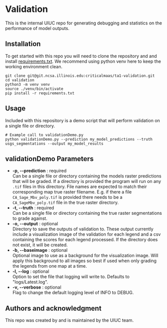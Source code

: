 # Validation

This is the internal UIUC repo for generating debugging and statistics on the performance of model outputs.

## Installation
To get started with this repo you will need to clone the repository and and install [requirements.txt](https://git.ncsa.illinois.edu/criticalmaas/pipeline/-/blob/abode_pipeline/requirements.txt). We recommend using python venv here to keep the working environment clean.

```
git clone git@git.ncsa.illinois.edu:criticalmaas/ta1-validation.git
cd validation
python3 -m venv venv
source ./venv/bin/activate
pip install -r requirements.txt
```

## Usage
Included with this repository is a demo script that will perform validation on a single file or directory. 

```
# Example call to validationDemo.py
python validationDemo.py --prediction my_model_predictions --truth usgs_segmentations --output my_model_results
```

## validationDemo Parameters
* **-p, --prediction** : required<br>
    Can be a single file or directory containing the models raster predictions that will be graded. If a directory is provided the program will run on any `.tif` files in this directory. File names are expected to match their corresponding map true raster filename. E.g. if there a file `CA_Sage_Mbv_poly.tif` is provided there needs to be a `CA_SageMbv_poly.tif` file in the true raster directory.
* **-t, --truth** : required<br>
    Can be a single file or directory containing the true raster segmentations to grade against.
* **-o, --output** : optional<br>
    Directory to save the outputs of validation to. These output currently include a visualization image of the validation for each legend and a csv containing the scores for each legend processed. If the directory does not exist, it will be created.
* **-b, --baseimage** : optional<br>
    Optional image to use as a background for the visualization image. Will apply this background to all images so best if used when only grading the legends from one map at a time.
* **-l, --log** : optional<br>
    Option to set the file that logging will write to. Defaults to "logs/Latest.log".
* **-v, --verbose** : optional<br>
    Flag to change the default logging level of INFO to DEBUG.

## Authors and acknowledgment
This repo was created by and is maintained by the UIUC team.
